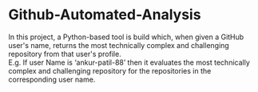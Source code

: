 # Github-Automated-Analysis

In this project, a Python-based tool is build which, when given a GitHub user's name, returns the most technically complex and challenging repository from that user's profile.  
E.g. If user Name is ‘ankur-patil-88’ then it evaluates the most technically complex and challenging repository for the repositories in the corresponding user name.
